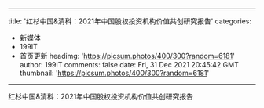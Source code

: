 
---
title: '红杉中国&清科：2021年中国股权投资机构价值共创研究报告'
categories: 
 - 新媒体
 - 199IT
 - 首页更新
headimg: 'https://picsum.photos/400/300?random=6181'
author: 199IT
comments: false
date: Fri, 31 Dec 2021 20:45:42 GMT
thumbnail: 'https://picsum.photos/400/300?random=6181'
---

<div>   
红杉中国&清科：2021年中国股权投资机构价值共创研究报告  
</div>
            